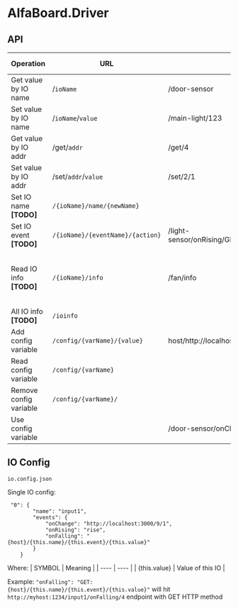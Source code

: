 # AlfaBoard.Driver

## API

| Operation                    | URL                           | Example request  | Example response   |
| ---------------------------- | ----------------------------- | ---------------- |------------------ |
| Get value by IO name         | /`ioName`                     | /door-sensor     | 1 |
| Set value by IO name         | /`ioName`/`value`             | /main-light/123  | *none* |
| Get value by IO addr         | /get/`addr`                   | /get/4           | 12 |
| Set value by IO addr         | /set/`addr`/`value`           | /set/2/1         | *none* |
| Set IO name  **[TODO]**      | `/{ioName}/name/{newName}`    |
| Set IO event **[TODO]**      | `/{ioName}/{eventName}/{action}`    | /light-sensor/onRising/GET:http://localhost:3001/set/4/4????
| Read IO info **[TODO]**      | `/{ioName}/info`              | /fan/info | { "name": "fan", "value": 123, "minValue": 0, ... }
| All IO info **[TODO]**       | `/ioinfo` |  |   |
| Add config variable                 | `/config/{varName}/{value}`        | host/http://localhost:5000 | *none*  |
| Read config variable                | `/config/{varName}`     |  |
| Remove config variable              | `/config/{varName}/`     |   |
| Use config variable                 |                   | /door-sensor/onChange/{lightsDriver}/on  |   |

## IO Config

`io.config.json`

Single IO config:
```
 "0": {
        "name": "input1",
        "events": {
            "onChange": "http://localhost:3000/9/1",
            "onRising": "rise",
            "onFalling": "{host}/{this.name}/{this.event}/{this.value}"
        }
    }
```
Where:
| SYMBOL | Meaning |
| ---- | ---- |
| {this.value} | Value of this IO |

Example:
`"onFalling": "GET:{host}/{this.name}/{this.event}/{this.value}"`
will hit `http://myhost:1234/input1/onFalling/4` endpoint with GET HTTP method